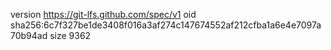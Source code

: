 version https://git-lfs.github.com/spec/v1
oid sha256:6c7f327be1de3408f016a3af274c147674552af212cfba1a6e4e7097a70b94ad
size 9362
